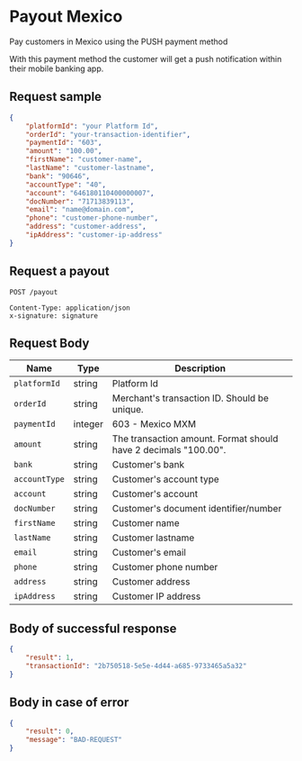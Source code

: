 # Payout Mexico

Pay customers in Mexico using the PUSH payment method

With this payment method the customer will get a push notification within their mobile banking app.

## Request sample

```json
{
    "platformId": "your Platform Id",
    "orderId": "your-transaction-identifier",
    "paymentId": "603",
    "amount": "100.00",
    "firstName": "customer-name",
    "lastName": "customer-lastname",
    "bank": "90646",
    "accountType": "40",
    "account": "646180110400000007",
    "docNumber": "71713839113",
    "email": "name@domain.com",
    "phone": "customer-phone-number",
    "address": "customer-address",
    "ipAddress": "customer-ip-address"
}
```
## Request a payout
```http
POST /payout

Content-Type: application/json
x-signature: signature
```
## Request Body
| Name | Type | Description |
|-------------|--------|-------------------------------|
| `platformId` | string | Platform Id |
| `orderId` | string | Merchant's transaction ID. Should be unique. |
| `paymentId` | integer| 603 - Mexico MXM |
| `amount` | string | The transaction amount. Format should have 2 decimals "100.00". |
| `bank` | string | Customer's bank |
| `accountType` | string | Customer's account type |
| `account` | string | Customer's account |
| `docNumber` | string | Customer's document identifier/number |
| `firstName` | string | Customer name |
| `lastName` | string | Customer lastname |
| `email` | string | Customer's email |
| `phone` | string | Customer phone number |
| `address` | string | Customer address |
| `ipAddress` | string | Customer IP address |

## Body of successful response
```json
{
    "result": 1,
    "transactionId": "2b750518-5e5e-4d44-a685-9733465a5a32"
}
```

## Body in case of error
```json
{
    "result": 0,
    "message": "BAD-REQUEST"
}
```

